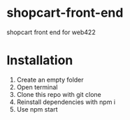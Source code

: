 # shopcart-front-end
shopcart front end for web422


# Installation

1. Create an empty folder
2. Open terminal
3. Clone this repo with git clone
4. Reinstall dependencies with npm i
5. Use npm start